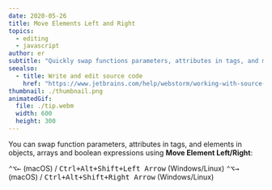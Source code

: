 ```yaml
---
date: 2020-05-26
title: Move Elements Left and Right
topics:
  - editing
  - javascript
author: er
subtitle: "Quickly swap functions parameters, attributes in tags, and more."
seealso:
  - title: Write and edit source code
    href: "https://www.jetbrains.com/help/webstorm/working-with-source-code.html"
thumbnail: ./thumbnail.png
animatedGif:
  file: ./tip.webm
  width: 600
  height: 300
---
```


You can swap function parameters, attributes in tags, and elements in objects, arrays and boolean expressions using **Move Element Left/Right**:

<kbd>⌃⌥←</kbd> (macOS) / <kbd>Ctrl+Alt+Shift+Left Arrow</kbd> (Windows/Linux)
<kbd>⌃⌥→</kbd> (macOS) / <kbd>Ctrl+Alt+Shift+Right Arrow</kbd> (Windows/Linux)
